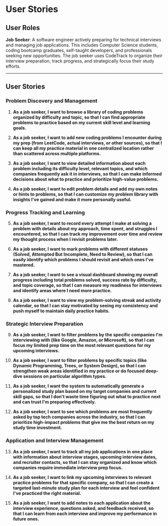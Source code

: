 # User Stories

## User Roles

**Job Seeker**: A software engineer actively preparing for technical interviews and managing job applications. This includes Computer Science students, coding bootcamp graduates, self-taught developers, and professionals seeking new opportunities. The job seeker uses CodeTrack to organize their interview preparation, track progress, and strategically focus their study efforts.

---

## User Stories

### Problem Discovery and Management

1. **As a job seeker, I want to browse a library of coding problems organized by difficulty and topic, so that I can find appropriate problems to practice based on my current skill level and learning goals.**

2. **As a job seeker, I want to add new coding problems I encounter during my prep (from LeetCode, actual interviews, or other sources), so that I can keep all my practice material in one centralized location rather than scattered across multiple platforms.**

3. **As a job seeker, I want to view detailed information about each problem including its difficulty level, relevant topics, and which companies frequently ask it in interviews, so that I can make informed decisions about what to practice and prioritize high-value problems.**

4. **As a job seeker, I want to edit problem details and add my own notes or hints to problems, so that I can customize my problem library with insights I've gained and make it more personally useful.**

### Progress Tracking and Learning

5. **As a job seeker, I want to record every attempt I make at solving a problem with details about my approach, time spent, and struggles I encountered, so that I can track my improvement over time and review my thought process when I revisit problems later.**

6. **As a job seeker, I want to mark problems with different statuses (Solved, Attempted But Incomplete, Need to Review), so that I can easily identify which problems I should revisit and which ones I've mastered.**

7. **As a job seeker, I want to see a visual dashboard showing my overall progress including total problems solved, success rate by difficulty, and topic coverage, so that I can measure my readiness for interviews and identify areas where I need more practice.**

8. **As a job seeker, I want to view my problem-solving streak and activity calendar, so that I can stay motivated by seeing my consistency and push myself to maintain daily practice habits.**

### Strategic Interview Preparation

9. **As a job seeker, I want to filter problems by the specific companies I'm interviewing with (like Google, Amazon, or Microsoft), so that I can focus my limited prep time on the most relevant questions for my upcoming interviews.**

10. **As a job seeker, I want to filter problems by specific topics (like Dynamic Programming, Trees, or System Design), so that I can strengthen weak areas identified in my practice or do focused deep-dive sessions on particular algorithm types.**

11. **As a job seeker, I want the system to automatically generate a personalized study plan based on my target companies and current skill gaps, so that I don't waste time figuring out what to practice next and can trust I'm preparing effectively.**

12. **As a job seeker, I want to see which problems are most frequently asked by top tech companies across the industry, so that I can prioritize high-impact problems that give me the best return on my study time investment.**

### Application and Interview Management

13. **As a job seeker, I want to track all my job applications in one place with information about interview stages, upcoming interview dates, and recruiter contacts, so that I can stay organized and know which companies require immediate interview prep focus.**

14. **As a job seeker, I want to link my upcoming interviews to relevant practice problems for that specific company, so that I can create a targeted last-minute study plan for each interview and feel confident I've practiced the right material.**

15. **As a job seeker, I want to add notes to each application about the interview experience, questions asked, and feedback received, so that I can learn from each interview and improve my performance in future ones.**